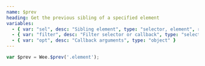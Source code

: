 ```yaml
---
name: $prev
heading: Get the previous sibling of a specified element
variables:
  - { var: "sel", desc: "Sibling element", type: "selector, element", req: true }
  - { var: "filter", desc: "Filter selector or callback", type: "selector, callback" }
  - { var: "opt", desc: "Callback arguments", type: "object" }
---
```


```javascript
var $prev = Wee.$prev('.element');
```